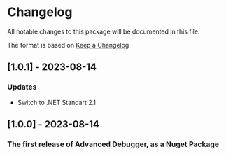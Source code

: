 # Changelog
All notable changes to this package will be documented in this file.

The format is based on [Keep a Changelog](http://keepachangelog.com/en/1.0.0/)

## [1.0.1] - 2023-08-14
### Updates
- Switch to .NET Standart 2.1

## [1.0.0] - 2023-08-14
### The first release of Advanced Debugger, as a Nuget Package
